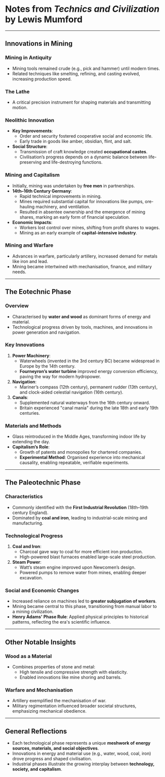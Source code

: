 # Notes from *Technics and Civilization* by Lewis Mumford

---

## **Innovations in Mining**
### **Mining in Antiquity**
- Mining tools remained crude (e.g., pick and hammer) until modern times.
- Related techniques like smelting, refining, and casting evolved, increasing production speed.

### **The Lathe**
- A critical precision instrument for shaping materials and transmitting motion.

### **Neolithic Innovation**
- **Key Improvements**:
  - Order and security fostered cooperative social and economic life.
  - Early trade in goods like amber, obsidian, flint, and salt.
- **Social Structure**:
  - Transmission of craft knowledge created **occupational castes**.
  - Civilisation’s progress depends on a dynamic balance between life-preserving and life-destroying functions.

### **Mining and Capitalism**
- Initially, mining was undertaken by **free men** in partnerships.
- **14th–16th Century Germany**:
  - Rapid technical improvements in mining.
  - Mines required substantial capital for innovations like pumps, ore-hauling machinery, and ventilation.
  - Resulted in absentee ownership and the emergence of mining shares, marking an early form of financial speculation.
- **Economic Impacts**:
  - Workers lost control over mines, shifting from profit shares to wages.
  - Mining as an early example of **capital-intensive industry**.

### **Mining and Warfare**
- Advances in warfare, particularly artillery, increased demand for metals like iron and lead.
- Mining became intertwined with mechanisation, finance, and military needs.

---

## **The Eotechnic Phase**
### **Overview**
- Characterised by **water and wood** as dominant forms of energy and material.
- Technological progress driven by tools, machines, and innovations in power generation and navigation.

### **Key Innovations**
1. **Power Machinery**:
   - Waterwheels (invented in the 3rd century BC) became widespread in Europe by the 14th century.
   - **Fourneyron’s water turbine** improved energy conversion efficiency, paving the way for modern hydropower.
2. **Navigation**:
   - Mariner’s compass (12th century), permanent rudder (13th century), and clock-aided celestial navigation (16th century).
3. **Canals**:
   - Supplemented natural waterways from the 16th century onward.
   - Britain experienced "canal mania" during the late 18th and early 19th centuries.

### **Materials and Methods**
- Glass reintroduced in the Middle Ages, transforming indoor life by extending the day.
- **Capitalism’s Role**:
  - Growth of patents and monopolies for chartered companies.
  - **Experimental Method**: Organised experience into mechanical causality, enabling repeatable, verifiable experiments.

---

## **The Paleotechnic Phase**
### **Characteristics**
- Commonly identified with the **First Industrial Revolution** (18th–19th century England).
- Dominated by **coal and iron**, leading to industrial-scale mining and manufacturing.

### **Technological Progress**
1. **Coal and Iron**:
   - Charcoal gave way to coal for more efficient iron production.
   - High-powered blast furnaces enabled large-scale steel production.
2. **Steam Power**:
   - Watt’s steam engine improved upon Newcomen’s design.
   - Powered pumps to remove water from mines, enabling deeper excavation.

### **Social and Economic Changes**
- Increased reliance on machines led to **greater subjugation of workers**.
- Mining became central to this phase, transitioning from manual labor to a mining civilization.
- **Henry Adams' Phase Rule**: Applied physical principles to historical patterns, reflecting the era's scientific influence.

---

## **Other Notable Insights**
### **Wood as a Material**
- Combines properties of stone and metal:
  - High tensile and compressive strength with elasticity.
  - Enabled innovations like mine shoring and barrels.

### **Warfare and Mechanisation**
- Artillery exemplified the mechanisation of war.
- Military regimentation influenced broader societal structures, emphasizing mechanical obedience.

---

## **General Reflections**
- Each technological phase represents a unique **meshwork of energy sources, materials, and social objectives**.
- Innovations in energy and material use (e.g., water, wood, coal, iron) drove progress and shaped civilisation.
- Industrial phases illustrate the growing interplay between **technology, society, and capitalism**.
